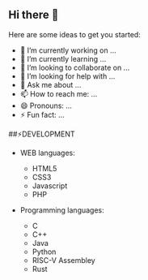 ## Hi there 👋

Here are some ideas to get you started:

- 🔭 I’m currently working on ...
- 🌱 I’m currently learning ...
- 👯 I’m looking to collaborate on ...
- 🤔 I’m looking for help with ...
- 💬 Ask me about ...
- 📫 How to reach me: ...
- 😄 Pronouns: ...
- ⚡ Fun fact: ...

##⚡DEVELOPMENT

- WEB languages:
  - HTML5
  - CSS3
  - Javascript
  - PHP

- Programming languages:
  - C
  - C++
  - Java
  - Python
  - RISC-V Assembley
  - Rust
